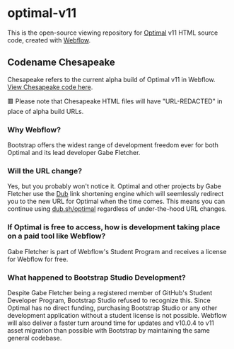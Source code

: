 # optimal-v11
This is the open-source viewing repository for [Optimal](https://dub.sh/optimal) v11 HTML source code, created with [Webflow](https://webflow.com).
## Codename Chesapeake
Chesapeake refers to the current alpha build of Optimal v11 in Webflow. [View Chesapeake code here](https://github.com/gabefletch/optimal-v11/tree/main/Chesapeake%20Alpha).

🟥 Please note that Chesapeake HTML files will have "URL-REDACTED" in place of alpha build URLs.
### Why Webflow?
Bootstrap offers the widest range of development freedom ever for both Optimal and its lead developer Gabe Fletcher. 

### Will the URL change?
Yes, but you probably won't notice it. Optimal and other projects by Gabe Fletcher use the [Dub](https://dub.sh) link shortening engine which will seemlessly redirect you to the new URL for Optimal when the time comes. This means you can continue using [dub.sh/optimal](https://readymag.com/optimal/splash) regardless of under-the-hood URL changes.

### If Optimal is free to access, how is development taking place on a paid tool like Webflow?
Gabe Fletcher is part of Webflow's Student Program and receives a license for Webflow for free. 

### What happened to Bootstrap Studio Development?
Despite Gabe Fletcher being a registered member of GitHub's Student Developer Program, Bootstrap Studio refused to recognize this. Since Optimal has no direct funding, purchasing Bootstrap Studio or any other development application without a student license is not possible. Webflow will also deliver a faster turn around time for updates and v10.0.4 to v11 asset migration than possible with Bootstrap by maintaining the same general codebase. 

